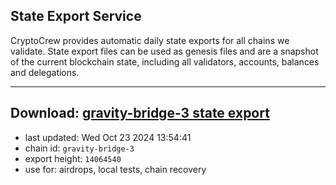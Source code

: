 ## State Export Service
CryptoCrew provides automatic daily state exports for all chains we validate. State export files can be used as genesis files and are a snapshot of the current blockchain state, including all validators, accounts, balances and delegations.

---
**Download: [gravity-bridge-3 state export](https://dl-eu2.ccvalidators.com/SERVICE/gravitybridge/gravity-bridge-3_export_14064540.json)**
---

- last updated: Wed Oct 23 2024 13:54:41
- chain id: `gravity-bridge-3`
- export height: `14064540`
- use for: airdrops, local tests, chain recovery
